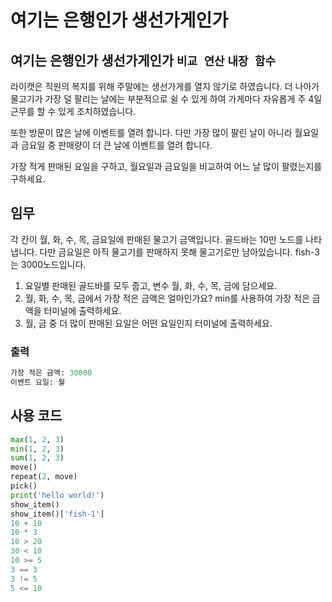 # 여기는 은행인가 생선가게인가

## 여기는 은행인가 생선가게인가 `비교 연산` `내장 함수`

라이캣은 직원의 복지를 위해 주말에는 생선가게를 열지 않기로 하였습니다. 더 나아가 물고기가 가장 덜 팔리는 날에는 부분적으로 쉴 수 있게 하여 가게마다 자유롭게 주 4일 근무를 할 수 있게 조치하였습니다.

또한 방문이 많은 날에 이벤트를 열려 합니다. 다만 가장 많이 팔린 날이 아니라 월요일과 금요일 중 판매량이 더 큰 날에 이벤트를 열려 합니다.

가장 적게 판매된 요일을 구하고, 월요일과 금요일을 비교하여 어느 날 많이 팔렸는지를 구하세요.

## 임무
각 칸이 월, 화, 수, 목, 금요일에 판매된 물고기 금액입니다. 골드바는 10만 노드를 나타냅니다. 다만 금요일은 아직 물고기를 판매하지 못해 물고기로만 남아있습니다. fish-3는 3000노드입니다.  

1. 요일별 판매된 골드바를 모두 줍고, 변수 월, 화, 수, 목, 금에 담으세요.
2. 월, 화, 수, 목, 금에서 가장 적은 금액은 얼마인가요? min를 사용하여 가장 적은 금액을 터미널에 출력하세요.
3. 월, 금 중 더 많이 판매된 요일은 어떤 요일인지 터미널에 출력하세요.

### 출력
```python
가장 적은 금액: 30000
이벤트 요일: 월
```

## 사용 코드

```python
max(1, 2, 3)
min(1, 2, 3)
sum(1, 2, 3)
move()
repeat(2, move)
pick()
print('hello world!')
show_item()
show_item()['fish-1']
10 + 10
10 * 3
10 > 20
30 < 10
10 >= 5
3 == 3
3 != 5
5 <= 10
```